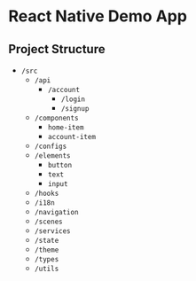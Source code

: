 # React Native Demo App

## Project Structure

- `/src`
  - `/api`
    - `/account`
      - `/login`
      - `/signup`
  - `/components`
    - `home-item`
    - `account-item`
  - `/configs`
  - `/elements`
    - `button`
    - `text`
    - `input`
  - `/hooks`
  - `/i18n`
  - `/navigation`
  - `/scenes`
  - `/services`
  - `/state`
  - `/theme`
  - `/types`
  - `/utils`

